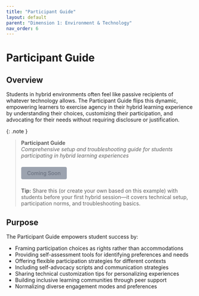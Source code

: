 ```yaml
---
title: "Participant Guide"
layout: default
parent: "Dimension 1: Environment & Technology"
nav_order: 6
---
```


# Participant Guide


## Overview
Students in hybrid environments often feel like passive recipients of whatever technology allows. The Participant Guide flips this dynamic, empowering learners to exercise agency in their hybrid learning experience by understanding their choices, customizing their participation, and advocating for their needs without requiring disclosure or justification.



{: .note }
> **Participant Guide**  
> *Comprehensive setup and troubleshooting guide for students participating in hybrid learning experiences*
>
> <span style="display: inline-block; background: #9ca3af; color: #6b7280; padding: 8px 16px; text-decoration: none; border-radius: 4px; font-weight: 500; margin: 8px 0; font-size: 14px; cursor: not-allowed;">
> Coming Soon
> </span>
>
> **Tip:** Share this (or create your own based on this example) with students before your first hybrid session—it covers technical setup, participation norms, and troubleshooting basics.

## Purpose
The Participant Guide empowers student success by:

- Framing participation choices as rights rather than accommodations
- Providing self-assessment tools for identifying preferences and needs
- Offering flexible participation strategies for different contexts
- Including self-advocacy scripts and communication strategies
- Sharing technical customization tips for personalizing experiences
- Building inclusive learning communities through peer support
- Normalizing diverse engagement modes and preferences

